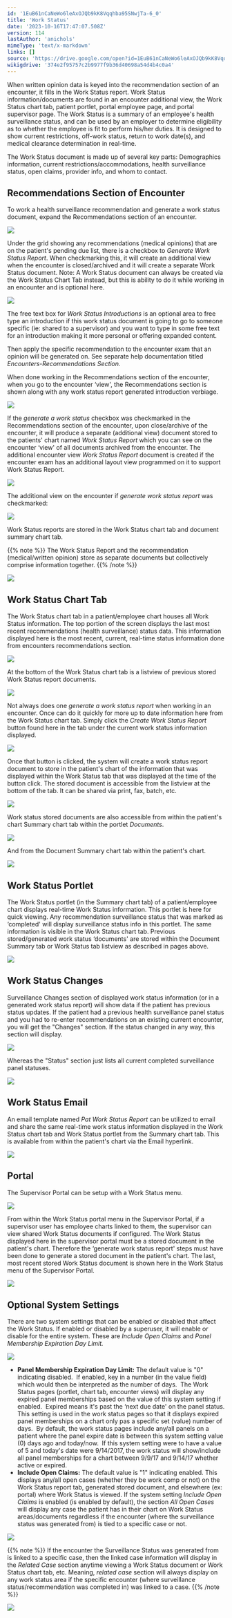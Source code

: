 ```yaml
---
id: '1EuB61nCaNeWo6leAxOJQb9kK8Vqqhba95SNwjTa-6_0'
title: 'Work Status'
date: '2023-10-16T17:47:07.508Z'
version: 114
lastAuthor: 'anichols'
mimeType: 'text/x-markdown'
links: []
source: 'https://drive.google.com/open?id=1EuB61nCaNeWo6leAxOJQb9kK8Vqqhba95SNwjTa-6_0'
wikigdrive: '374e2f95757c2b9977f9b36d40698a54d4b4c0a4'
---
```

When written opinion data is keyed into the recommendation section of an encounter, it fills in the Work Status report. Work Status information/documents are found in an encounter additional view, the Work Status chart tab, patient portlet, portal employee page, and portal supervisor page. The Work Status is a summary of an employee's health surveillance status, and can be used by an employer to determine eligibility as to whether the employee is fit to perform his/her duties. It is designed to show current restrictions, off-work status, return to work date(s), and medical clearance determination in real-time.

The Work Status document is made up of several key parts: Demographics information, current restrictions/accommodations, health surveillance status, open claims, provider info, and whom to contact.

## Recommendations Section of Encounter

To work a health surveillance recommendation and generate a work status document, expand the Recommendations section of an encounter.

![](../work-status.assets/e22dbb07ee3a59081def3e8f0088580b.png)

Under the grid showing any recommendations (medical opinions) that are on the patient's pending due list, there is a checkbox to *Generate Work Status Report*. When checkmarking this, it will create an additional view when the encounter is closed/archived and it will create a separate Work Status document. Note: A Work Status document can always be created via the Work Status Chart Tab instead, but this is ability to do it while working in an encounter and is optional here.

![](../work-status.assets/189e784163d07c7fbbcc550856a8b531.png)

The free text box for *Work Status Introductions* is an optional area to free type an introduction if this work status document is going to go to someone specific (ie: shared to a supervisor) and you want to type in some free text for an introduction making it more personal or offering expanded content.

Then apply the specific recommendation to the encounter exam that an opinion will be generated on. See separate help documentation titled *Encounters-Recommendations Section.*

When done working in the Recommendations section of the encounter, when you go to the encounter ‘view', the Recommendations section is shown along with any work status report generated introduction verbiage.

![](../work-status.assets/efaf94016f2b25c804c74e0c9a88d972.png)

If the *generate a work status* checkbox was checkmarked in the Recommendations section of the encounter, upon close/archive of the encounter, it will produce a separate (additional view) document stored to the patients' chart named *Work Status Report* which you can see on the encounter ‘view' of all documents archived from the encounter.  The additional encounter view *Work Status Report* document is created if the encounter exam has an additional layout view programmed on it to support Work Status Report.

![](../work-status.assets/ceb296a3a46040ea528b6b00899a2ae0.png)

The additional view on the encounter if *generate work status report* was checkmarked:

![](../work-status.assets/a2005892795aaafbac943b335cc522dd.png)

Work Status reports are stored in the Work Status chart tab and document summary chart tab.

{{% note %}}
The Work Status Report and the recommendation (medical/written opinion) store as separate documents but collectively comprise information together.
{{% /note %}}

![](../work-status.assets/9af3831a401e2db68019379aac19f15b.png)

## Work Status Chart Tab

The Work Status chart tab in a patient/employee chart houses all Work Status information. The top portion of the screen displays the last most recent recommendations (health surveillance) status data. This information displayed here is the most recent, current, real-time status information done from encounters recommendations section.

![](../work-status.assets/a1ee6609182cd9d009b688d630d8ae2d.png)

At the bottom of the Work Status chart tab is a listview of previous stored Work Status report documents.

![](../work-status.assets/43bc1612cec36f786a28da889c28fed9.png)

Not always does one *generate a work status report* when working in an encounter. Once can do it quickly for more up to date information here from the Work Status chart tab. Simply click the *Create Work Status Report* button found here in the tab under the current work status information displayed.

![](../work-status.assets/c71025b98407497d613391f3a8180fee.png)

Once that button is clicked, the system will create a work status report document to store in the patient's chart of the information that was displayed within the Work Status tab that was displayed at the time of the button click. The stored document is accessible from the listview at the bottom of the tab. It can be shared via print, fax, batch, etc.

![](../work-status.assets/727356553cb055427a4aa1764722be18.png)

Work status stored documents are also accessible from within the patient's chart Summary chart tab within the portlet *Documents*.

![](../work-status.assets/c089e107a7e6551c835acb9fa1b58e74.png)

And from the Document Summary chart tab within the patient's chart.

![](../work-status.assets/af11ef0ea57010ed7ae4226164d9059c.png)

## Work Status Portlet

The Work Status portlet (in the Summary chart tab) of a patient/employee chart displays real-time Work Status information. This portlet is here for quick viewing. Any recommendation surveillance status that was marked as ‘completed' will display surveillance status info in this portlet. The same information is visible in the Work Status chart tab. Previous stored/generated work status ‘documents' are stored within the Document Summary tab or Work Status tab listview as described in pages above.

![](../work-status.assets/861fbc621892da7df1387607c37566f2.png)

## Work Status Changes

Surveillance Changes section of displayed work status information (or in a generated work status report) will show data if the patient has previous status updates. If the patient had a previous health surveillance panel status and you had to re-enter recommendations on an existing current encounter, you will get the "Changes" section.  If the status changed in any way, this section will display.

![](../work-status.assets/ef0e7f159631fd17e9d2c45fe89928ed.png)

Whereas the "Status" section just lists all current completed surveillance panel statuses.

![](../work-status.assets/3b94410ee5c373207078a2d5d7c00f8e.png)

## Work Status Email

An email template named *Pat Work Status Report* can be utilized to email and share the same real-time work status information displayed in the Work Status chart tab and Work Status portlet from the Summary chart tab. This is available from within the patient's chart via the Email hyperlink.

![](../work-status.assets/09b5990d5060fd98d8a8707949e79ab1.png)

## Portal

The Supervisor Portal can be setup with a Work Status menu.

![](../work-status.assets/01ba8986d0350f8cff3c39fe6b44ff9f.png)

From within the Work Status portal menu in the Supervisor Portal, if a supervisor user has employee charts linked to them, the supervisor can view shared Work Status documents if configured. The Work Status displayed here in the supervisor portal must be a stored document in the patient's chart. Therefore the ‘generate work status report' steps must have been done to generate a stored document in the patient's chart. The last, most recent stored Work Status document is shown here in the Work Status menu of the Supervisor Portal.

![](../work-status.assets/491c8788f8624d53c52af82e88481fea.png)

## Optional System Settings

There are two system settings that can be enabled or disabled that affect the Work Status. If enabled or disabled by a superuser, it will enable or disable for the entire system. These are *Include Open Claims* and *Panel Membership Expiration Day Limit.*

![](../work-status.assets/973a6c7124ec8fa040c9d8a57180304b.png)

* <strong>Panel Membership Expiration Day Limit:</strong> The default value is "0" indicating disabled.  If enabled, key in a number (in the value field) which would then be interpreted as the number of days.  The Work Status pages (portlet, chart tab, encounter views) will display any expired panel memberships based on the value of this system setting if enabled.  Expired means it's past the ‘next due date' on the panel status. This setting is used in the work status pages so that it displays expired panel memberships on a chart only pas a specific set (value) number of days.  By default, the work status pages include any/all panels on a patient where the panel expire date is between this system setting value (0) days ago and today/now.  If this system setting were to have a value of 5 and today's date were 9/14/2017, the work status will show/include all panel memberships for a chart between 9/9/17 and 9/14/17 whether active or expired.
* <strong>Include Open Claims:</strong> The default value is "1" indicating enabled. This displays any/all open cases (whether they be work comp or not) on the Work Status report tab, generated stored document, and elsewhere (ex: portal) where Work Status is viewed. If the system setting <em>Include Open Claims</em> is enabled (is enabled by default), the section <em>All Open Cases</em> will display any case the patient has in their chart on Work Status areas/documents regardless if the encounter (where the surveillance status was generated from) is tied to a specific case or not.

![](../work-status.assets/1131cc70325f2f047927ee02876797ef.png)

{{% note %}}
If the encounter the Surveillance Status was generated from is linked to a specific case, then the linked case information will display in the *Related Case* section anytime viewing a Work Status document or Work Status chart tab, etc. Meaning, *related case* section will always display on any work status area if the specific encounter (where surveillance status/recommendation was completed in) was linked to a case.
{{% /note %}}

![](../work-status.assets/f6adb18d0e68468768d01c2773b926a0.png)
